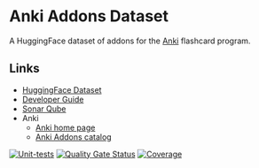 # Anki Addons Dataset

A HuggingFace dataset of addons for the [Anki](https://apps.ankiweb.net) flashcard program.

## Links
- [HuggingFace Dataset](https://huggingface.co/datasets/Ya-Alex/anki-addons)
- [Developer Guide](doc/DeveloperGuide.md)
- [Sonar Qube](https://sonarcloud.io/project/overview?id=Aleks-Ya_anki-addons-dataset)
- Anki
    - [Anki home page](https://apps.ankiweb.net)
    - [Anki Addons catalog](https://ankiweb.net/shared/addons)

[![Unit-tests](https://github.com/Aleks-Ya/anki-addons-dataset/actions/workflows/unit-tests.yml/badge.svg)](https://github.com/Aleks-Ya/anki-addons-dataset/actions/workflows/unit-tests.yml)
[![Quality Gate Status](https://sonarcloud.io/api/project_badges/measure?project=Aleks-Ya_anki-addons-dataset&metric=alert_status)](https://sonarcloud.io/summary/new_code?id=Aleks-Ya_anki-addons-dataset)
[![Coverage](https://sonarcloud.io/api/project_badges/measure?project=Aleks-Ya_anki-addons-dataset&metric=coverage)](https://sonarcloud.io/summary/new_code?id=Aleks-Ya_anki-addons-dataset)
